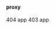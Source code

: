 
#### proxy
<RoutingRules>
  <RoutingRule>
    <Condition>
      <HttpErrorCodeReturnedEquals>404</HttpErrorCodeReturnedEquals>
    </Condition>
    <Redirect>
      <ReplaceKeyPrefix>app</ReplaceKeyPrefix>
    </Redirect>
  </RoutingRule>
  <RoutingRule>
    <Condition>
      <HttpErrorCodeReturnedEquals>403</HttpErrorCodeReturnedEquals>
    </Condition>
    <Redirect>
      <ReplaceKeyPrefix>app</ReplaceKeyPrefix>
    </Redirect>
  </RoutingRule>
</RoutingRules>
